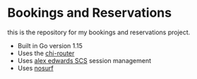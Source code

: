 # Bookings and Reservations

this is the repository for my bookings and reservations project.

- Built in Go version 1.15
- Uses the [chi-router](https://github.com/go-chi/chi)
- Uses [alex edwards SCS](https://github.com/alexedwards/scs) session management 
- Uses [nosurf](https://github.com/justinas/nosurf) 